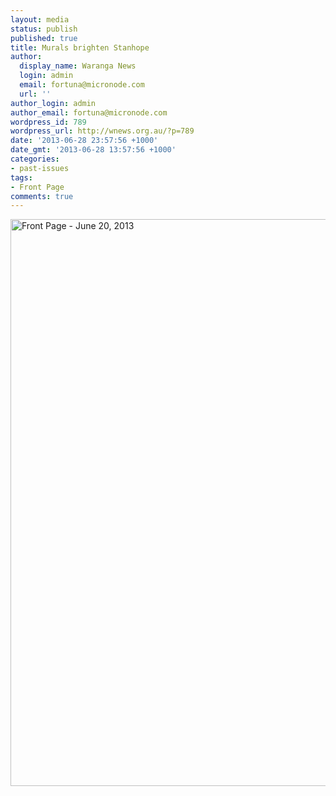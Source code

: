 ```yaml
---
layout: media
status: publish
published: true
title: Murals brighten Stanhope
author:
  display_name: Waranga News
  login: admin
  email: fortuna@micronode.com
  url: ''
author_login: admin
author_email: fortuna@micronode.com
wordpress_id: 789
wordpress_url: http://wnews.org.au/?p=789
date: '2013-06-28 23:57:56 +1000'
date_gmt: '2013-06-28 13:57:56 +1000'
categories:
- past-issues
tags:
- Front Page
comments: true
---
```


<a href="{{ site.url }}/images/2013/06/frontpage-20130620.pdf"><img class="alignnone size-full wp-image-787" alt="Front Page - June 20, 2013" src="{{ site.url }}/images/2013/06/frontpage-20130620.png" width="624" height="907" /></a>

